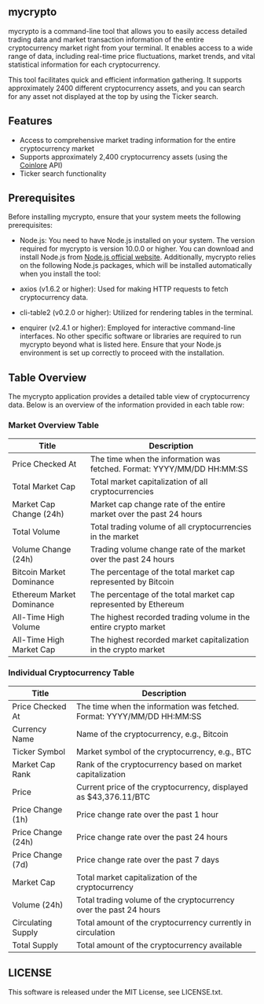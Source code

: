 ## mycrypto

mycrypto is a command-line tool that allows you to easily access detailed trading data and market transaction information of the entire cryptocurrency market right from your terminal. It enables access to a wide range of data, including real-time price fluctuations, market trends, and vital statistical information for each cryptocurrency.

This tool facilitates quick and efficient information gathering. It supports approximately 2400 different cryptocurrency assets, and you can search for any asset not displayed at the top by using the Ticker search.

## Features

- Access to comprehensive market trading information for the entire cryptocurrency market
- Supports approximately 2,400 cryptocurrency assets (using the [Coinlore](https://www.coinlore.com/ja/cryptocurrency-data-api) API)
- Ticker search functionality

## Prerequisites

Before installing mycrypto, ensure that your system meets the following prerequisites:

- Node.js: You need to have Node.js installed on your system. The version required for mycrypto is version 10.0.0 or higher. You can download and install Node.js from [Node.js official website](https://nodejs.org/en).
  Additionally, mycrypto relies on the following Node.js packages, which will be installed automatically when you install the tool:

- axios (v1.6.2 or higher): Used for making HTTP requests to fetch cryptocurrency data.
- cli-table2 (v0.2.0 or higher): Utilized for rendering tables in the terminal.
- enquirer (v2.4.1 or higher): Employed for interactive command-line interfaces.
  No other specific software or libraries are required to run mycrypto beyond what is listed here. Ensure that your Node.js environment is set up correctly to proceed with the installation.

## Table Overview

The mycrypto application provides a detailed table view of cryptocurrency data. Below is an overview of the information provided in each table row:

### Market Overview Table

| Title                     | Description                                                            |
| ------------------------- | ---------------------------------------------------------------------- |
| Price Checked At          | The time when the information was fetched. Format: YYYY/MM/DD HH:MM:SS |
| Total Market Cap          | Total market capitalization of all cryptocurrencies                    |
| Market Cap Change (24h)   | Market cap change rate of the entire market over the past 24 hours     |
| Total Volume              | Total trading volume of all cryptocurrencies in the market             |
| Volume Change (24h)       | Trading volume change rate of the market over the past 24 hours        |
| Bitcoin Market Dominance  | The percentage of the total market cap represented by Bitcoin          |
| Ethereum Market Dominance | The percentage of the total market cap represented by Ethereum         |
| All-Time High Volume      | The highest recorded trading volume in the entire crypto market        |
| All-Time High Market Cap  | The highest recorded market capitalization in the crypto market        |

### Individual Cryptocurrency Table

| Title              | Description                                                            |
| ------------------ | ---------------------------------------------------------------------- |
| Price Checked At   | The time when the information was fetched. Format: YYYY/MM/DD HH:MM:SS |
| Currency Name      | Name of the cryptocurrency, e.g., Bitcoin                              |
| Ticker Symbol      | Market symbol of the cryptocurrency, e.g., BTC                         |
| Market Cap Rank    | Rank of the cryptocurrency based on market capitalization              |
| Price              | Current price of the cryptocurrency, displayed as $43,376.11/BTC       |
| Price Change (1h)  | Price change rate over the past 1 hour                                 |
| Price Change (24h) | Price change rate over the past 24 hours                               |
| Price Change (7d)  | Price change rate over the past 7 days                                 |
| Market Cap         | Total market capitalization of the cryptocurrency                      |
| Volume (24h)       | Total trading volume of the cryptocurrency over the past 24 hours      |
| Circulating Supply | Total amount of the cryptocurrency currently in circulation            |
| Total Supply       | Total amount of the cryptocurrency available                           |

## LICENSE

This software is released under the MIT License, see LICENSE.txt.
